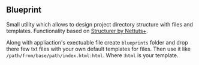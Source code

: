 ## Blueprint
Small utility which allows to design project directory structure with files and templates.
Functionality based on [Structurer by Nettuts+](http://net.tutsplus.com/freebies/others/free-mac-utility-app-structurer/).

Along with appliaction's exectuable file create `blueprints` folder and drop there few txt files with your own default templates for files. Then use it like `/path/from/base/path/index.html:html`. Where :`html` is your template.